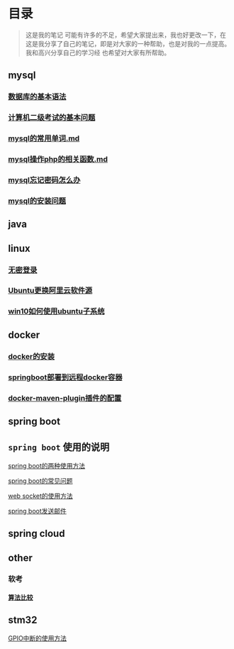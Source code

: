 # 目录


> 这是我的笔记
> 	可能有许多的不足，希望大家提出来，我也好更改一下，在这是我分享了自己的笔记，即是对大家的一种帮助，也是对我的一点提高。我和高兴分享自己的学习经
> 也希望对大家有所帮助。

## mysql

### [数据库的基本语法](mysql/数据库的基本语法.md)
### [计算机二级考试的基本问题](mysql/计算机二级考试的基本问题.md)
### [mysql的常用单词.md](mysql/mysql的常用单词.md)
### [mysql操作php的相关函数.md](mysql/mysql操作php的相关函数.md)
### [mysql忘记密码怎么办](mysql/忘记密码.md)
### [mysql的安装问题](mysql/安装问题.md)




## java

## linux

### [无密登录](linux/无密登录)
### [Ubuntu更换阿里云软件源](linux/Ubuntu更换阿里云软件源)
### [win10如何使用ubuntu子系统](linux/win10如何使用ubuntu子系统)


## docker

### [docker的安装](docker/docker的安装.md)

### [springboot部署到远程docker容器](docker/springboot部署到远程docker容器.md)

### [docker-maven-plugin插件的配置](docker/docker-maven-plugin插件的配置.md)





## spring boot

## `spring boot` 使用的说明

[spring boot的两种使用方法](spring-boot/springboot的两种使用方法.md)

[spring boot的常见问题](spring-boot/springboot常见问题.md)

[web socket的使用方法](spring-boot/websocket.md)

[spring boot发送邮件](spring-boot/springboot发送邮件.md)

## spring cloud

## other

### 软考

#### [算法比较](other/软考/算法比较.md)



## stm32

[GPIO中断的使用方法](stm32/GPIO中断的使用.md)
